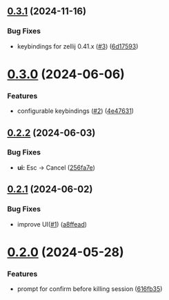 ## [0.3.1](https://github.com/cristiand391/zj-quit/compare/0.3.0...0.3.1) (2024-11-16)


### Bug Fixes

* keybindings for zellij 0.41.x ([#3](https://github.com/cristiand391/zj-quit/issues/3)) ([6d17593](https://github.com/cristiand391/zj-quit/commit/6d1759360c7f62fce3d5ce4a25c670fda937a4e2))



# [0.3.0](https://github.com/cristiand391/zj-quit/compare/0.2.2...0.3.0) (2024-06-06)


### Features

* configurable keybindings ([#2](https://github.com/cristiand391/zj-quit/issues/2)) ([4e47631](https://github.com/cristiand391/zj-quit/commit/4e476317eb95e04e4f22f2352dd098f3acbf9022))



## [0.2.2](https://github.com/cristiand391/zj-quit/compare/0.2.1...0.2.2) (2024-06-03)


### Bug Fixes

* **ui:** Esc -> Cancel ([256fa7e](https://github.com/cristiand391/zj-quit/commit/256fa7ea9e98e4420a360c42b93353af47ec47b1))



## [0.2.1](https://github.com/cristiand391/zj-quit/compare/0.2.0...0.2.1) (2024-06-02)


### Bug Fixes

* improve UI([#1](https://github.com/cristiand391/zj-quit/issues/1)) ([a8ffead](https://github.com/cristiand391/zj-quit/commit/a8ffead3a1ac2702b16d21d1be8eb14086b826d6))



# [0.2.0](https://github.com/cristiand391/zj-quit/compare/616fb35492f0e83afa744b1ce7a3deb7fe1924bd...0.2.0) (2024-05-28)


### Features

* prompt for confirm before killing session ([616fb35](https://github.com/cristiand391/zj-quit/commit/616fb35492f0e83afa744b1ce7a3deb7fe1924bd))



